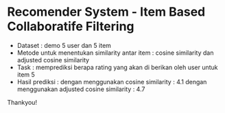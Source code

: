 Recomender System - Item Based Collaboratife Filtering
=========

- Dataset : demo 5 user dan 5 item
- Metode untuk menentukan similarity antar item : cosine similarity dan adjusted cosine similarity
- Task : memprediksi berapa rating yang akan di berikan oleh user untuk item 5
- Hasil prediksi : 
dengan menggunakan cosine similarity : 4.1
dengan menggunakan adjusted cosine similarity : 4.7

Thankyou!